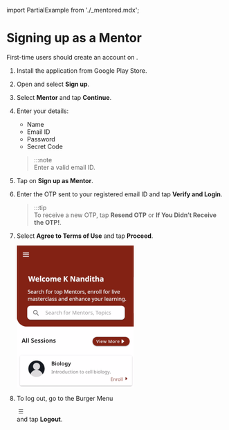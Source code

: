 import PartialExample from './_mentored.mdx';

# Signing up as a Mentor

First-time users should create an account on <PartialExample mentored />.


1.  Install the <PartialExample mentored /> application from Google Play Store.

2.  Open <PartialExample mentored /> and select **Sign up**. 


3.  Select **Mentor** and tap **Continue**.

4.  Enter your details:
    * Name
    * Email ID
    * Password
    * Secret Code

    > :::note  
     Enter a valid email ID. 

5. Tap on **Sign up as Mentor**.

6.  Enter the OTP sent to your registered email ID and tap **Verify and Login**. 
    > :::tip  
    > To receive a new OTP, tap **Resend OTP** or **If You Didn’t Receive the OTP!**.

7.  Select **Agree to Terms of Use** and tap **Proceed**. 

    ![homepage](media/homepage.PNG)


8.  To log out, go to the Burger Menu <div class="inlineImg">![burger menu icon](media/burgermenu-icon.png) </div> and tap **Logout**.
